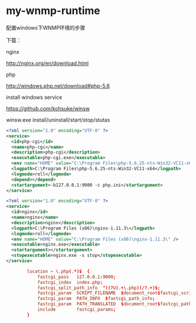 # my-wnmp-runtime
配置windows下WNMP环境的步骤

下载：

nginx

http://nginx.org/en/download.html

php

http://windows.php.net/download#php-5.6

install windows service 

https://github.com/kohsuke/winsw

winsw.exe install/uninstall/start/stop/stutas

```xml
<?xml version="1.0" encoding="UTF-8" ?>
<service>
  <id>php-cgi</id>
  <name>php-cgi</name>
  <description>php-cgi</description>
  <executable>php-cgi.exe</executable>
  <env name="HOME" value="C:\Program Files\php-5.6.25-nts-Win32-VC11-x64" />
  <logpath>C:\Program Files\php-5.6.25-nts-Win32-VC11-x64</logpath>
  <logmode>roll</logmode>
  <depend></depend>
  <startargument>-b127.0.0.1:9000 -c php.ini</startargument>
</service>

```

```xml
<?xml version="1.0" encoding="UTF-8" ?>
<service>
  <id>nginx</id>
  <name>nginx</name>
  <description>nginx</description>
  <logpath>C:\Program Files (x86)\nginx-1.11.3\</logpath>
  <logmode>roll</logmode>
  <env name="HOME" value="C:\Program Files (x86)\nginx-1.11.3\" />
  <executable>nginx.exe</executable>
  <startargument></startargument>
  <stopexecutable>nginx.exe -s stop</stopexecutable>
</service>

```

```conf
        location ~ \.php(.*)$  {
            fastcgi_pass   127.0.0.1:9000;
            fastcgi_index  index.php;
            fastcgi_split_path_info  ^((?U).+\.php)(/?.+)$;
            fastcgi_param  SCRIPT_FILENAME  $document_root$fastcgi_script_name;
            fastcgi_param  PATH_INFO  $fastcgi_path_info;
            fastcgi_param  PATH_TRANSLATED  $document_root$fastcgi_path_info;
            include        fastcgi_params;
        }

```
